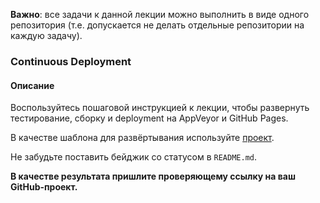 **Важно**: все задачи к данной лекции можно выполнить в виде одного репозитория (т.е. допускается не делать отдельные репозитории на каждую задачу).

### Continuous Deployment

#### Описание

Воспользуйтесь пошаговой инструкцией к лекции, чтобы развернуть тестирование, сборку и deployment на AppVeyor и GitHub Pages.

В качестве шаблона для развёртывания используйте [проект](https://github.com/netology-code/ahj-code/tree/master/env).

Не забудьте поставить бейджик со статусом в `README.md`.

**В качестве результата пришлите проверяющему ссылку на ваш GitHub-проект.**
